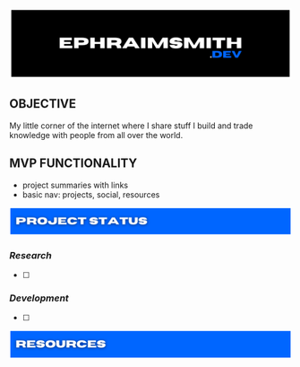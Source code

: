![ephraimsmith.dev repo title](./public/readme_title.png)

## **OBJECTIVE**

My little corner of the internet where I share stuff I build and trade knowledge with people from all over the world.

## **MVP FUNCTIONALITY**

- project summaries with links
- basic nav: projects, social, resources

![ephraimsmith.dev project setup section](./public/readme_status.png)

### **_Research_**

- [ ]

### **_Development_**

- [ ]

![ephraimsmith.dev project setup section](./public/readme_resources.png)
